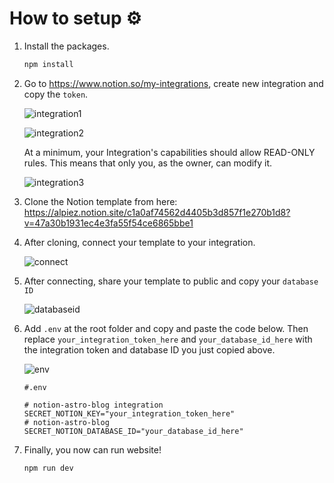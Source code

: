 # How to setup ⚙

1. Install the packages.

   ```bash
   npm install
   ```

2. Go to <https://www.notion.so/my-integrations>, create new integration and copy the `token`.

   ![integration1](https://user-images.githubusercontent.com/56145204/236415042-04d127f5-4235-4219-94c1-676908a5e81f.png)

   ![integration2](https://user-images.githubusercontent.com/56145204/236415157-e20bc05a-04ed-4603-b122-a7b5a2e6ab82.png)
   
   At a minimum, your Integration's capabilities should allow READ-ONLY rules. This means that only you, as the owner, can modify it.

   ![integration3](https://user-images.githubusercontent.com/56145204/236415304-7267137c-fe10-4b9a-bcf0-636b94a6a5c7.png)

3. Clone the Notion template from here: <https://alpiez.notion.site/c1a0af74562d4405b3d857f1e270b1d8?v=47a30b1931ec4e3fa55f54ce6865bbe1>

4. After cloning, connect your template to your integration.

   ![connect](https://user-images.githubusercontent.com/56145204/236415353-c6073842-da7e-451d-886c-782b03f06476.png)

5. After connecting, share your template to public and copy your `database ID`

   ![databaseid](https://user-images.githubusercontent.com/56145204/236415446-08670e85-bd02-42f9-a3a6-e48c330e81ea.png)

6. Add `.env` at the root folder and copy and paste the code below. Then replace `your_integration_token_here` and `your_database_id_here` with the integration token and database ID you just copied above.

   ![env](https://user-images.githubusercontent.com/56145204/236416019-c7fcf55f-69e7-4932-9412-6dfe1be51b67.png)

   ```Shell
   #.env

   # notion-astro-blog integration
   SECRET_NOTION_KEY="your_integration_token_here"
   # notion-astro-blog
   SECRET_NOTION_DATABASE_ID="your_database_id_here"
   ```

7. Finally, you now can run website!

   ```bash
   npm run dev
   ```
